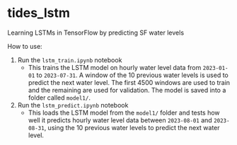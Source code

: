 # tides_lstm
Learning LSTMs in TensorFlow by predicting SF water levels

How to use:
1. Run the `lstm_train.ipynb` notebook  
    * This trains the LSTM model on hourly water level data from `2023-01-01` to `2023-07-31`. A window of the 10 previous water levels is used to predict the next water level. The first 4500 windows are used to train and the remaining are used for validation. The model is saved into a folder called `model1/`.
2. Run the `lstm_predict.ipynb` notebook
    * This loads the LSTM model from the `model1/` folder and tests how well it predicts hourly water level data between `2023-08-01` and `2023-08-31`, using the 10 previous water levels to predict the next water level.  
